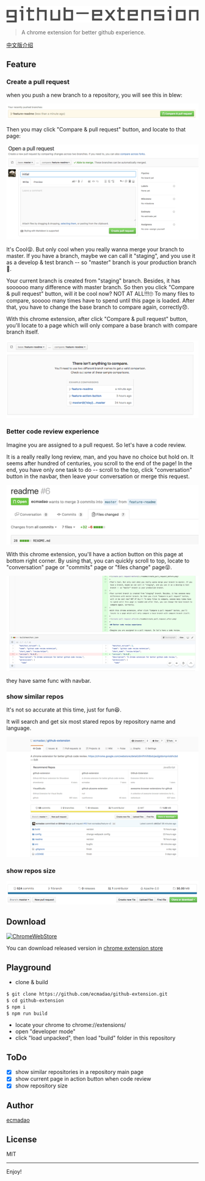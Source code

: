 ![github extension](./readme/github-extension.png)

> A chrome extension for better github experience.

[中文版介绍](./README_CN.md)

## Feature

### Create a pull request

when you push a new branch to a repository, you will see this in blew:

![create pull request](./readme/create_pull_request.png)

Then you may click "Compare & pull request" button, and locate to that page:

![create pull request-before](./readme/create_pull_request_before.png)

It's Cool😝. But only cool when you really wanna merge your branch to master. If you have a branch, maybe we can call it "staging", and you use it as a develop & test branch -- so "master" branch is your production branch🤔.

Your current branch is created from "staging" branch. Besides, it has soooooo many difference with master branch. So then you click "Compare & pull request" button, will it be cool now? NOT AT ALL!!!🙄 To many files to compare, sooooo many times have to spend until this page is loaded. After that, you have to change the base branch to compare again, correctly😞.

With this chrome extension, after click "Compare & pull request" button, you'll locate to a page which will only compare a base branch with compare branch itself.

![create pull request-after](./readme/create_pull_request_after.png)

### Better code review experience

Imagine you are assigned to a pull request. So let's have a code review.

It is a really really long review, man, and you have no choice but hold on. It seems after hundred of centuries, you scroll to the end of the page! In the end, you have only one task to do -- scroll to the top, click "conversation" button in the navbar, then leave your conversation or merge this request.

![navbar](./readme/navbar.png)

With this chrome extension, you'll have a action button on this page at bottom right corner. By using that, you can quickly scroll to top, locate to "conversation" page or "commits" page or "files change" page😝.

![action button](./readme/action_button.png)

they have same func with navbar.

### show similar repos

It's not so accurate at this time, just for fun😆.

It will search and get six most stared repos by repository name and language.

![similar repos](./readme/similar_repos.png)

### show repos size

![repos size](./readme/repos_size.png)

## Download

[![ChromeWebStore](https://developer.chrome.com/webstore/images/ChromeWebStore_Badge_v2_340x96.png)](https://chrome.google.com/webstore/detail/dimfhhiifdbdcjaoijgldompniobhcbd)

You can download released version in [chrome extension store](https://chrome.google.com/webstore/detail/dimfhhiifdbdcjaoijgldompniobhcbd)

## Playground

- clone & build

```bash
$ git clone https://github.com/ecmadao/github-extension.git
$ cd github-extension
$ npm i
$ npm run build
```

- locate your chrome to chrome://extensions/
- open "developer mode"
- click "load unpacked", then load "build" folder in this repository

## ToDo

- [x] show similar repositories in a repository main page
- [x] show current page in action button when code review
- [x] show repository size

## Author

[ecmadao](https://github.com/ecmadao)

## License

MIT

--------------------------------------------------------------------------------

Enjoy!
